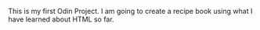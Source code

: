 This is my first Odin Project. I am going to create a recipe book using what I have learned about HTML so far.